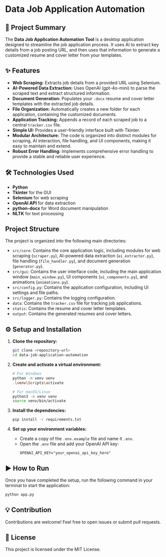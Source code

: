 # Data Job Application Automation

## 🚀 Project Summary

The **Data Job Application Automation Tool** is a desktop application designed to streamline the job application process. It uses AI to extract key details from a job posting URL, and then uses that information to generate a customized resume and cover letter from your templates.

## ✨ Features

-   **Web Scraping:** Extracts job details from a provided URL using Selenium.
-   **AI-Powered Data Extraction:** Uses OpenAI (gpt-4o-mini) to parse the scraped text and extract structured information.
-   **Document Generation:** Populates your `.docx` resume and cover letter templates with the extracted job details.
-   **File Organization:** Automatically creates a new folder for each application, containing the customized documents.
-   **Application Tracking:** Appends a record of each scraped job to a central `tracker.csv` file.
-   **Simple UI:** Provides a user-friendly interface built with Tkinter.
-   **Modular Architecture:** The code is organized into distinct modules for scraping, AI interaction, file handling, and UI components, making it easy to maintain and extend.
-   **Robust Error Handling:** Implements comprehensive error handling to provide a stable and reliable user experience.

## 🛠️ Technologies Used

-   **Python**
-   **Tkinter** for the GUI
-   **Selenium** for web scraping
-   **OpenAI API** for data extraction
-   **python-docx** for Word document manipulation
-   **NLTK** for text processing

## Project Structure

The project is organized into the following main directories:

-   `src/core`: Contains the core application logic, including modules for web scraping (`scraper.py`), AI-powered data extraction (`ai_extractor.py`), file handling (`file_handler.py`), and document generation (`generator.py`).
-   `src/gui`: Contains the user interface code, including the main application window (`main_window.py`), UI components (`ui_components.py`), and animations (`animations.py`).
-   `src/config.py`: Contains the application configuration, including UI settings and file paths.
-   `src/logger.py`: Contains the logging configuration.
-   `data`: Contains the `tracker.csv` file for tracking job applications.
-   `static`: Contains the resume and cover letter templates.
-   `output`: Contains the generated resumes and cover letters.

## ⚙️ Setup and Installation

1.  **Clone the repository:**
    ```bash
    git clone <repository-url>
    cd data-job-application-automation
    ```

2.  **Create and activate a virtual environment:**
    ```bash
    # For Windows
    python -m venv venv
    .\venv\Scripts\activate

    # For macOS/Linux
    python3 -m venv venv
    source venv/bin/activate
    ```

3.  **Install the dependencies:**
    ```bash
    pip install -r requirements.txt
    ```

4.  **Set up your environment variables:**
    -   Create a copy of the `.env.example` file and name it `.env`.
    -   Open the `.env` file and add your OpenAI API key:
        ```
        OPENAI_API_KEY="your_openai_api_key_here"
        ```

## ▶️ How to Run

Once you have completed the setup, run the following command in your terminal to start the application:

```bash
python app.py
```

## 💡 Contribution

Contributions are welcome! Feel free to open issues or submit pull requests.

## 📜 License

This project is licensed under the MIT License.
